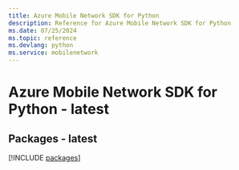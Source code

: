 ```yaml
---
title: Azure Mobile Network SDK for Python
description: Reference for Azure Mobile Network SDK for Python
ms.date: 07/25/2024
ms.topic: reference
ms.devlang: python
ms.service: mobilenetwork
---
```

# Azure Mobile Network SDK for Python - latest
## Packages - latest
[!INCLUDE [packages](mobile-network-index.md)]